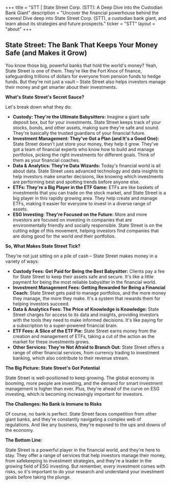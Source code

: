 +++
title = "STT |  State Street Corp. (STT): A Deep Dive into the Custodian Bank Giant"
description = "Uncover the financial powerhouse behind the scenes! Dive deep into State Street Corp. (STT), a custodian bank giant, and learn about its strategies and future prospects."
ticker = "STT"
layout = "about"
+++

        


## State Street: The Bank That Keeps Your Money Safe (and Makes it Grow)

You know those big, powerful banks that hold the world's money? Yeah, State Street is one of them. They're like the Fort Knox of finance, safeguarding trillions of dollars for everyone from pension funds to hedge funds. But they're not just a vault – State Street also helps investors manage their money and get smarter about their investments.  

**What's State Street's Secret Sauce?**

Let's break down what they do:

* **Custody: They're the Ultimate Babysitters:** Imagine a giant safe deposit box, but for your investments. State Street keeps track of your stocks, bonds, and other assets, making sure they're safe and sound. They're basically the trusted guardians of your financial future. 
* **Investment Management: They've Got a Plan (and It's a Good One):** State Street doesn't just store your money, they help it grow. They've got a team of financial experts who know how to build and manage portfolios, picking the right investments for different goals. Think of them as your financial coaches.
* **Data & Analytics: They're Data Wizards:** Today's financial world is all about data. State Street uses advanced technology and data insights to help investors make smarter decisions, like knowing which investments are performing best and spotting trends before anyone else.
* **ETFs: They're a Big Player in the ETF Game:** ETFs are like baskets of investments that you can trade on the stock market, and State Street is a big player in this rapidly growing area. They help create and manage ETFs, making it easier for everyone to invest in a diverse range of assets.
* **ESG Investing: They're Focused on the Future:** More and more investors are focused on investing in companies that are environmentally friendly and socially responsible. State Street is on the cutting edge of this movement, helping investors find companies that are doing good for the world *and* their portfolios. 

**So, What Makes State Street Tick?**

They're not just sitting on a pile of cash – State Street makes money in a variety of ways:

* **Custody Fees: Get Paid for Being the Best Babysitter:** Clients pay a fee for State Street to keep their assets safe and secure. It's like a little payment for being the most reliable babysitter in the financial world.
* **Investment Management Fees: Getting Rewarded for Being a Financial Coach:** State Street gets paid to manage portfolios, and the more money they manage, the more they make. It's a system that rewards them for helping investors succeed.
* **Data & Analytics Fees: The Price of Knowledge is Knowledge:** State Street charges for access to its data and insights, providing investors with the tools they need to make informed decisions. It's like paying for a subscription to a super-powered financial brain.
* **ETF Fees: A Slice of the ETF Pie:** State Street earns money from the creation and management of ETFs, taking a cut of the action as the market for these investments grows.
* **Other Services: They're Not Afraid to Branch Out:** State Street offers a range of other financial services, from currency trading to investment banking, which also contribute to their revenue stream.

**The Big Picture: State Street's Got Potential**

State Street is well-positioned to keep growing. The global economy is booming, more people are investing, and the demand for smart investment management is higher than ever. Plus, they're ahead of the curve on ESG investing, which is becoming increasingly important for investors.  

**The Challenges: No Bank is Immune to Risks**

Of course, no bank is perfect. State Street faces competition from other giant banks, and they're constantly navigating a complex web of regulations. And like any business, they're exposed to the ups and downs of the economy.  

**The Bottom Line:**

State Street is a powerful player in the financial world, and they're here to stay. They offer a range of services that help investors manage their money, from safekeeping to investment strategies, and they're a leader in the growing field of ESG investing. But remember, every investment comes with risks, so it's important to do your research and understand your investment goals before taking the plunge. 

        